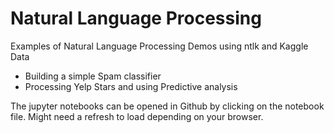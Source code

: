 # Natural Language Processing

Examples of Natural Language Processing Demos using ntlk and Kaggle Data

- Building a simple Spam classifier
- Processing Yelp Stars and using Predictive analysis




The jupyter notebooks can be opened in Github by clicking on the notebook file. Might need a refresh to load depending on your browser.
